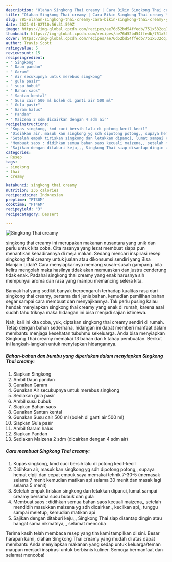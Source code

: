 ```yaml
---
description: "Olahan Singkong Thai creamy | Cara Bikin Singkong Thai creamy Yang Lezat"
title: "Olahan Singkong Thai creamy | Cara Bikin Singkong Thai creamy Yang Lezat"
slug: 785-olahan-singkong-thai-creamy-cara-bikin-singkong-thai-creamy-yang-lezat
date: 2021-01-02T10:56:31.599Z
image: https://img-global.cpcdn.com/recipes/ae76d52bd54ffedb/751x532cq70/singkong-thai-creamy-foto-resep-utama.jpg
thumbnail: https://img-global.cpcdn.com/recipes/ae76d52bd54ffedb/751x532cq70/singkong-thai-creamy-foto-resep-utama.jpg
cover: https://img-global.cpcdn.com/recipes/ae76d52bd54ffedb/751x532cq70/singkong-thai-creamy-foto-resep-utama.jpg
author: Travis Scott
ratingvalue: 5
reviewcount: 15
recipeingredient:
- " Singkong"
- " Daun pandan"
- " Garam"
- " Air secukupnya untuk merebus singkong"
- " gula pasir"
- " susu bubuk"
- " Bahan saos"
- " Santan kental"
- " Susu cair 500 ml boleh di ganti air 500 ml"
- " Gula pasir"
- " Garam halus"
- " Pandan"
- " Maizena 2 sdm dicairkan dengan 4 sdm air"
recipeinstructions:
- "Kupas singkong, kmd cuci bersih lalu di potong kecil-kecil"
- "Didihkan air, masuk kan singkong yg sdh dipotong potong,, supaya hemat elpiji dan cepat empuk saya memakai tehnik 7-30-5 (memasak selama 7 menit kemudian matikan api selama 30 menit dan masak lagi selama 5 menit)"
- "Setelah empuk tiriskan singkong dan letakkan dipanci, lumat sampai creamy bersama susu bubuk dan gula"
- "Membuat saos : didihkan semua bahan saos kecuali maizena,, setelah mendidih masukkan maizena yg sdh dicairkan,, kecilkan api,, tunggu sampai meletup, kemudian matikan api"
- "Sajikan dengan ditaburi keju,,, Singkong Thai siap disantap dingin atau hangat sama nikmatnya,,, selamat mencoba"
categories:
- Resep
tags:
- singkong
- thai
- creamy

katakunci: singkong thai creamy 
nutrition: 236 calories
recipecuisine: Indonesian
preptime: "PT30M"
cooktime: "PT46M"
recipeyield: "3"
recipecategory: Dessert

---
```



![Singkong Thai creamy](https://img-global.cpcdn.com/recipes/ae76d52bd54ffedb/751x532cq70/singkong-thai-creamy-foto-resep-utama.jpg)


singkong thai creamy ini merupakan makanan nusantara yang unik dan perlu untuk kita coba. Cita rasanya yang lezat membuat siapa pun menantikan kehadirannya di meja makan.
Sedang mencari inspirasi resep singkong thai creamy untuk jualan atau dikonsumsi sendiri yang Bisa Manjain Lidah? Cara menyiapkannya memang susah-susah gampang. bila keliru mengolah maka hasilnya tidak akan memuaskan dan justru cenderung tidak enak. Padahal singkong thai creamy yang enak harusnya sih mempunyai aroma dan rasa yang mampu memancing selera kita.



Banyak hal yang sedikit banyak berpengaruh terhadap kualitas rasa dari singkong thai creamy, pertama dari jenis bahan, kemudian pemilihan bahan segar sampai cara membuat dan menyajikannya. Tak perlu pusing kalau hendak menyiapkan singkong thai creamy yang enak di rumah, karena asal sudah tahu triknya maka hidangan ini bisa menjadi sajian istimewa.


Nah, kali ini kita coba, yuk, ciptakan singkong thai creamy sendiri di rumah. Tetap dengan bahan sederhana, hidangan ini dapat memberi manfaat dalam membantu menjaga kesehatan tubuhmu sekeluarga. Anda bisa menyiapkan Singkong Thai creamy memakai 13 bahan dan 5 tahap pembuatan. Berikut ini langkah-langkah untuk menyiapkan hidangannya.

<!--inarticleads1-->

##### Bahan-bahan dan bumbu yang diperlukan dalam menyiapkan Singkong Thai creamy:

1. Siapkan  Singkong
1. Ambil  Daun pandan
1. Gunakan  Garam
1. Gunakan  Air secukupnya untuk merebus singkong
1. Sediakan  gula pasir
1. Ambil  susu bubuk
1. Siapkan  Bahan saos
1. Gunakan  Santan kental
1. Gunakan  Susu cair 500 ml (boleh di ganti air 500 ml)
1. Siapkan  Gula pasir
1. Ambil  Garam halus
1. Siapkan  Pandan
1. Sediakan  Maizena 2 sdm (dicairkan dengan 4 sdm air)




<!--inarticleads2-->

##### Cara membuat Singkong Thai creamy:

1. Kupas singkong, kmd cuci bersih lalu di potong kecil-kecil
1. Didihkan air, masuk kan singkong yg sdh dipotong potong,, supaya hemat elpiji dan cepat empuk saya memakai tehnik 7-30-5 (memasak selama 7 menit kemudian matikan api selama 30 menit dan masak lagi selama 5 menit)
1. Setelah empuk tiriskan singkong dan letakkan dipanci, lumat sampai creamy bersama susu bubuk dan gula
1. Membuat saos : didihkan semua bahan saos kecuali maizena,, setelah mendidih masukkan maizena yg sdh dicairkan,, kecilkan api,, tunggu sampai meletup, kemudian matikan api
1. Sajikan dengan ditaburi keju,,, Singkong Thai siap disantap dingin atau hangat sama nikmatnya,,, selamat mencoba




Terima kasih telah membaca resep yang tim kami tampilkan di sini. Besar harapan kami, olahan Singkong Thai creamy yang mudah di atas dapat membantu Anda menyiapkan makanan yang sedap untuk keluarga/teman maupun menjadi inspirasi untuk berbisnis kuliner. Semoga bermanfaat dan selamat mencoba!
